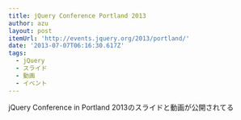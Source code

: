 ```yaml
---
title: jQuery Conference Portland 2013
author: azu
layout: post
itemUrl: 'http://events.jquery.org/2013/portland/'
date: '2013-07-07T06:16:30.617Z'
tags:
  - jQuery
  - スライド
  - 動画
  - イベント
---
```

jQuery Conference in Portland 2013のスライドと動画が公開されてる
